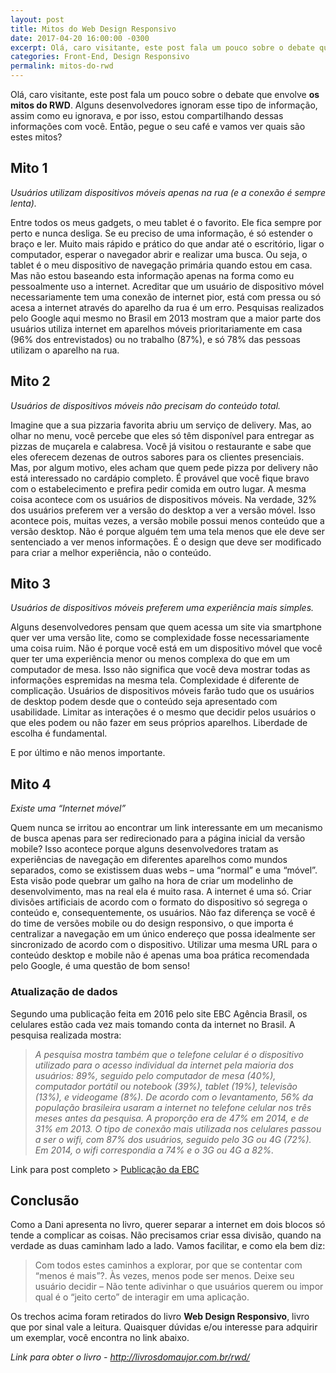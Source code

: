 ```yaml
---
layout: post
title: Mitos do Web Design Responsivo
date: 2017-04-20 16:00:00 -0300
excerpt: Olá, caro visitante, este post fala um pouco sobre o debate que envolve os mitos do RWD. Alguns desenvolvedores ignoram esse tipo de informação, assim como eu ignorava, e por isso, estou compartilhando dessas informações com você. Então, pegue o seu café e vamos ver quais são estes mitos?
categories: Front-End, Design Responsivo
permalink: mitos-do-rwd
---
```

 Olá, caro visitante, este post fala um pouco sobre o debate que envolve **os mitos do RWD**. Alguns desenvolvedores ignoram esse tipo de informação, assim como eu ignorava, e por isso, estou compartilhando dessas informações com você. Então, pegue o seu café e vamos ver quais são estes mitos?

## Mito 1

*Usuários utilizam dispositivos móveis apenas na rua (e a conexão é sempre lenta).*

Entre todos os meus gadgets, o meu tablet é o favorito. Ele fica sempre por perto e nunca desliga. Se eu preciso de uma informação, é só estender o braço e ler. Muito mais rápido e prático do que andar até o escritório, ligar o computador, esperar o navegador abrir e realizar uma busca. Ou seja, o tablet é o meu dispositivo de navegação primária quando estou em casa. Mas não estou baseando esta informação apenas na forma como eu pessoalmente uso a internet.
Acreditar que um usuário de dispositivo móvel necessariamente tem uma conexão de internet pior, está com pressa ou só acesa a internet através do aparelho da rua é um erro. Pesquisas realizados pelo Google aqui mesmo no Brasil em 2013 mostram que a maior parte dos usuários utiliza internet em aparelhos móveis prioritariamente em casa (96% dos entrevistados) ou no trabalho (87%), e só 78% das pessoas utilizam o aparelho na rua.

## Mito 2

*Usuários de dispositivos móveis não precisam do conteúdo total.*

Imagine que a sua pizzaria favorita abriu um serviço de delivery. Mas, ao olhar no menu, você percebe que eles só têm disponível para entregar as pizzas de muçarela e calabresa. Você já visitou o restaurante e sabe que eles oferecem dezenas de outros sabores para os clientes presenciais. Mas, por algum motivo, eles acham que quem pede pizza por delivery não está interessado no cardápio completo. É provável que você fique bravo com o estabelecimento e prefira pedir comida em outro lugar. A mesma coisa acontece com os usuários de dispositivos móveis. Na verdade, 32% dos usuários preferem ver a versão do desktop a ver a versão móvel. Isso acontece pois, muitas vezes, a versão mobile possui menos conteúdo que a versão desktop. Não é porque alguém tem uma tela menos que ele deve ser sentenciado a ver menos informações. É o design que deve ser modificado para criar a melhor experiência, não o conteúdo.

## Mito 3

*Usuários de dispositivos móveis preferem uma experiência mais simples.*

Alguns desenvolvedores pensam que quem acessa um site via smartphone quer ver uma versão lite, como se complexidade fosse necessariamente uma coisa ruim. Não é porque você está em um dispositivo móvel que você quer ter uma experiência menor ou menos complexa do que em um computador de mesa. Isso não significa que você deva mostrar todas as informações espremidas na mesma tela. Complexidade é diferente de complicação. Usuários de dispositivos móveis farão tudo que os usuários de desktop podem desde que o conteúdo seja apresentado com usabilidade. Limitar as interações é o mesmo que decidir pelos usuários o que eles podem ou não fazer em seus próprios aparelhos. Liberdade de escolha é fundamental.

E por último e não menos importante.

## Mito 4

*Existe uma “Internet móvel”*

Quem nunca se irritou ao encontrar um link interessante em um mecanismo de busca apenas para ser redirecionado para a página inicial da versão mobile? Isso acontece porque alguns desenvolvedores tratam as experiências de navegação em diferentes aparelhos como mundos separados, como se existissem duas webs – uma “normal” e uma “móvel”. Esta visão pode quebrar um galho na hora de criar um modelinho de desenvolvimento, mas na real ela é muito rasa. A internet é uma só. Criar divisões artificiais de acordo com o formato do dispositivo só segrega o conteúdo e, consequentemente, os usuários. Não faz diferença se você é do time de versões mobile ou do design responsivo, o que importa é centralizar a navegação em um único endereço que possa idealmente ser sincronizado de acordo com o dispositivo. Utilizar uma mesma URL para o conteúdo desktop e mobile não é apenas uma boa prática recomendada pelo Google, é uma questão de bom senso!

### Atualização de dados

Segundo uma publicação feita em 2016 pelo site EBC Agência Brasil, os celulares estão cada vez mais tomando conta da internet no Brasil. A pesquisa realizada mostra:

> *A pesquisa mostra também que o telefone celular é o dispositivo utilizado para o acesso individual da internet pela maioria dos usuários: 89%, seguido pelo computador de mesa (40%), computador portátil ou notebook (39%), tablet (19%), televisão (13%), e videogame (8%). De acordo com o levantamento, 56% da população brasileira usaram a internet no telefone celular nos três meses antes da pesquisa. A proporção era de 47% em 2014, e de 31% em 2013.
O tipo de conexão mais utilizada nos celulares passou a ser o wifi, com 87% dos usuários, seguido pelo 3G ou 4G (72%). Em 2014, o wifi correspondia a 74% e o 3G ou 4G a 82%.*

Link para post completo > [Publicação da EBC](http://agenciabrasil.ebc.com.br/pesquisa-e-inovacao/noticia/2016-09/pesquisa-mostra-que-58-da-populacao-brasileira-usam-internet)

## Conclusão

Como a Dani apresenta no livro, querer separar a internet em dois blocos só tende a complicar as coisas. Não precisamos criar essa divisão, quando na verdade as duas caminham lado a lado. Vamos facilitar, e como ela bem diz: 
> Com todos estes caminhos a explorar, por que se contentar com “menos é mais”?. Às vezes, menos pode ser menos. Deixe seu usuário decidir – Não tente adivinhar o que usuários querem ou impor qual é o “jeito certo” de interagir em uma aplicação. 

Os trechos acima foram retirados do livro **Web Design Responsivo**, livro que por sinal vale a leitura. Quaisquer dúvidas e/ou interesse para adquirir um exemplar, você encontra no link abaixo.

*Link para obter o livro - http://livrosdomaujor.com.br/rwd/*

